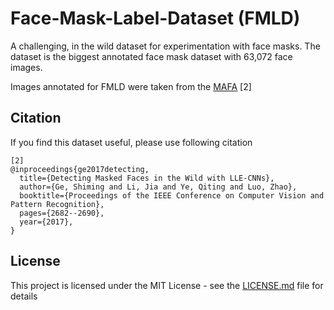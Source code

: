 # Face-Mask-Label-Dataset (FMLD)
A challenging, in the wild dataset for experimentation with face masks. The dataset is the biggest annotated face mask dataset with 63,072 face images.

Images annotated for FMLD were taken from the [MAFA](https://imsg.ac.cn/research/maskedface.html) [2]


## Citation
If you find this dataset useful, please use following citation
```
[2]
@inproceedings{ge2017detecting,
  title={Detecting Masked Faces in the Wild with LLE-CNNs},
  author={Ge, Shiming and Li, Jia and Ye, Qiting and Luo, Zhao},
  booktitle={Proceedings of the IEEE Conference on Computer Vision and Pattern Recognition},
  pages={2682--2690},
  year={2017},
}
```
## License
This project is licensed under the MIT License - see the [LICENSE.md](LICENSE) file for details

